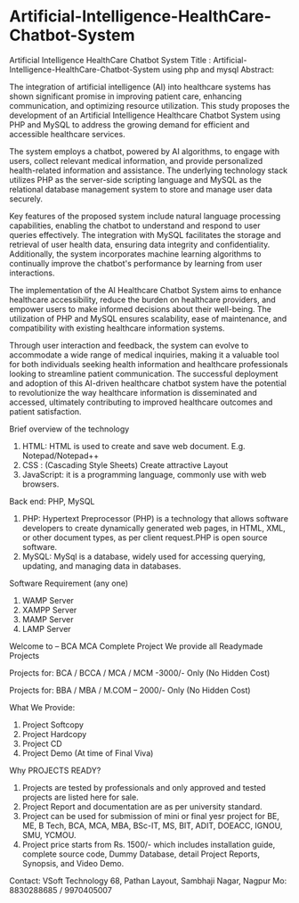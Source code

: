 # Artificial-Intelligence-HealthCare-Chatbot-System
Artificial Intelligence HealthCare Chatbot System
Title : Artificial-Intelligence-HealthCare-Chatbot-System using php and mysql
Abstract:

The integration of artificial intelligence (AI) into healthcare systems has shown significant promise in improving patient care, enhancing communication, and optimizing resource utilization. This study proposes the development of an Artificial Intelligence Healthcare Chatbot System using PHP and MySQL to address the growing demand for efficient and accessible healthcare services.

The system employs a chatbot, powered by AI algorithms, to engage with users, collect relevant medical information, and provide personalized health-related information and assistance. The underlying technology stack utilizes PHP as the server-side scripting language and MySQL as the relational database management system to store and manage user data securely.

Key features of the proposed system include natural language processing capabilities, enabling the chatbot to understand and respond to user queries effectively. The integration with MySQL facilitates the storage and retrieval of user health data, ensuring data integrity and confidentiality. Additionally, the system incorporates machine learning algorithms to continually improve the chatbot's performance by learning from user interactions.

The implementation of the AI Healthcare Chatbot System aims to enhance healthcare accessibility, reduce the burden on healthcare providers, and empower users to make informed decisions about their well-being. The utilization of PHP and MySQL ensures scalability, ease of maintenance, and compatibility with existing healthcare information systems.

Through user interaction and feedback, the system can evolve to accommodate a wide range of medical inquiries, making it a valuable tool for both individuals seeking health information and healthcare professionals looking to streamline patient communication. The successful deployment and adoption of this AI-driven healthcare chatbot system have the potential to revolutionize the way healthcare information is disseminated and accessed, ultimately contributing to improved healthcare outcomes and patient satisfaction.

Brief overview of the technology
1.	HTML: HTML is used to create and save web document. E.g. Notepad/Notepad++
2.	CSS : (Cascading Style Sheets) Create attractive Layout
3.	JavaScript: it is a programming language, commonly use with web browsers.

Back end: PHP, MySQL
1.	PHP: Hypertext Preprocessor (PHP) is a technology that allows software developers to create dynamically generated web pages, in HTML, XML, or other document types, as per client request.PHP is open source software.
2.	MySQL: MySql is a database, widely used for accessing querying, updating, and managing data in databases.

Software Requirement (any one)
1.	WAMP Server
2.	XAMPP Server
3.	MAMP Server
4.	LAMP Server

Welcome to – BCA MCA Complete Project
We provide all Readymade Projects 

Projects for: BCA / BCCA / MCA / MCM -3000/- Only (No Hidden Cost) 

Projects for: BBA / MBA / M.COM – 2000/- Only (No Hidden Cost) 

What We Provide: 
1. Project Softcopy 
2. Project Hardcopy 
3. Project CD 
4. Project Demo (At time of Final Viva) 

Why PROJECTS READY? 
1. Projects are tested by professionals and only approved and tested projects are listed here for sale. 
2. Project Report and documentation are as per university standard. 
3. Project can be used for submission of mini or final yesr project for BE, ME, B Tech, BCA, MCA, MBA, BSc-IT, MS, BIT, ADIT, DOEACC, IGNOU, SMU, YCMOU. 
4. Project price starts from Rs. 1500/- which includes installation guide, complete source code, Dummy Database, detail Project Reports, Synopsis, and Video Demo. 

Contact: 
VSoft Technology 
68, Pathan Layout, Sambhaji Nagar, Nagpur 
Mo: 8830288685 / 9970405007
